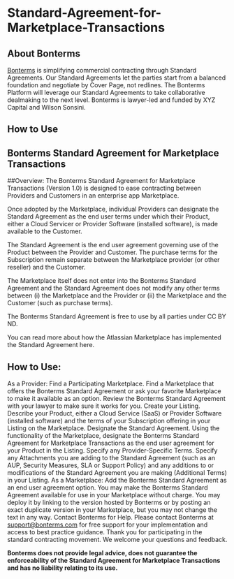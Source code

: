 # Standard-Agreement-for-Marketplace-Transactions

## About Bonterms
[Bonterms](https://bonterms.com/) is simplifying commercial contracting through Standard Agreements. Our Standard Agreements let the parties start from a balanced foundation and negotiate by Cover Page, not redlines. The Bonterms Platform will leverage our Standard Agreements to take collaborative dealmaking to the next level. Bonterms is lawyer-led and funded by XYZ Capital and Wilson Sonsini.


## How to Use
## Bonterms Standard Agreement for Marketplace Transactions

##Overview:
The Bonterms Standard Agreement for Marketplace Transactions (Version 1.0) is designed to ease contracting between Providers and Customers in an enterprise app Marketplace.

Once adopted by the Marketplace, individual Providers can designate the Standard Agreement as the end user terms under which their Product, either a Cloud Servicer or Provider Software (installed software), is made available to the Customer.

The Standard Agreement is the end user agreement governing use of the Product between the Provider and Customer. The purchase terms for the Subscription remain separate between the Marketplace provider (or other reseller) and the Customer.

The Marketplace itself does not enter into the Bonterms Standard Agreement and the Standard Agreement does not modify any other terms between (i) the Marketplace and the Provider or (ii) the Marketplace and the Customer (such as purchase terms).

The Bonterms Standard Agreement is free to use by all parties under CC BY ND.

You can read more about how the Atlassian Marketplace has implemented the Standard Agreement here.  

## How to Use:
As a Provider:
Find a Participating Marketplace. Find a Marketplace that offers the Bonterms Standard Agreement or ask your favorite Marketplace to make it available as an option.
Review the Bonterms Standard Agreement with your lawyer to make sure it works for you.
Create your Listing. Describe your Product, either a Cloud Service (SaaS) or Provider Software (installed software) and the terms of your Subscription offering in your Listing on the Marketplace.
Designate the Standard Agreement. Using the functionality of the Marketplace, designate the Bonterms Standard Agreement for Marketplace Transactions as the end user agreement for your Product in the Listing.
Specify any Provider-Specific Terms. Specify any Attachments you are adding to the Standard Agreement (such as an AUP, Security Measures, SLA or Support Policy) and any additions to or modifications of the Standard Agreement you are making (Additional Terms) in your Listing.
As a Marketplace:
Add the Bonterms Standard Agreement as an end user agreement option. You may make the Bonterms Standard Agreement available for use in your Marketplace without charge. You may deploy it by linking to the version hosted by Bonterms or by posting an exact duplicate version in your Marketplace, but you may not change the text in any way.
Contact Bonterms for Help. Please contact Bonterms at support@bonterms.com for free support for your implementation and access to best practice guidance.
Thank you for participating in the standard contracting movement. We welcome your questions and feedback.

**Bonterms does not provide legal advice, does not guarantee the enforceability of the Standard Agreement for Marketplace Transactions and has no liability relating to its use.**
